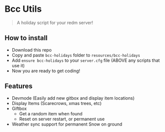 # Bcc Utils

> A holiday script for your redm server!

## How to install
* Download this repo
* Copy and paste `bcc-holidays` folder to `resources/bcc-holidays`
* Add `ensure bcc-holidays` to your `server.cfg` file (ABOVE any scripts that use it)
* Now you are ready to get coding!

## Features
- Devmode (Easily add new gitbox and display item locations)
- Display Items (Scarecrows, xmas trees, etc)
- Giftbox 
    - Get a random item when found
    - Reset on server restart, or permanent use
- Weather sync support for permanent Snow on ground